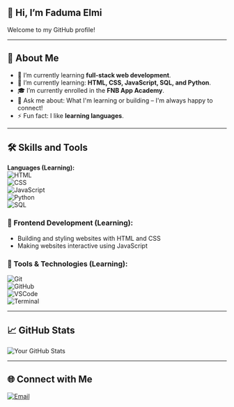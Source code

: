 ## 👋 Hi, I’m Faduma Elmi
Welcome to my GitHub profile!

---

## 🚀 About Me  
- 🔭 I’m currently learning **full-stack web development**.
- 🌱 I’m currently learning: **HTML, CSS, JavaScript, SQL, and Python**.
- 🎓 I’m currently enrolled in the **FNB App Academy**.
- 💬 Ask me about: What I'm learning or building – I'm always happy to connect!
- ⚡ Fun fact: I like **learning languages**.

---

## 🛠️ Skills and Tools

**Languages (Learning):**          
![HTML](https://img.shields.io/badge/HTML5-E34F26?style=for-the-badge&logo=html5&logoColor=white)           
![CSS](https://img.shields.io/badge/CSS3-1572B6?style=for-the-badge&logo=css3&logoColor=white)             
![JavaScript](https://img.shields.io/badge/JavaScript-F7DF1E?style=for-the-badge&logo=javascript&logoColor=black)        
![Python](https://img.shields.io/badge/Python-3776AB?style=for-the-badge&logo=python&logoColor=white)         
![SQL](https://img.shields.io/badge/SQL-4479A1?style=for-the-badge&logo=postgresql&logoColor=white)        

### 🎨 Frontend Development (Learning):
- Building and styling websites with HTML and CSS  
- Making websites interactive using JavaScript

### 🧰 Tools & Technologies (Learning):
![Git](https://img.shields.io/badge/Git-F05032?style=for-the-badge&logo=git&logoColor=white)        
![GitHub](https://img.shields.io/badge/GitHub-181717?style=for-the-badge&logo=github&logoColor=white)        
![VSCode](https://img.shields.io/badge/VS_Code-007ACC?style=for-the-badge&logo=visual-studio-code&logoColor=white)       
![Terminal](https://img.shields.io/badge/Terminal-000000?style=for-the-badge&logo=windows-terminal&logoColor=white)       

---

## 📈 GitHub Stats  
![Your GitHub Stats](https://github-readme-stats.vercel.app/api?username=your-github-username&show_icons=true&theme=radical)

---

## 🌐 Connect with Me   
[![Email](https://img.shields.io/badge/Email-D14836?style=for-the-badge&logo=gmail&logoColor=white)](mailto:elmif6@gmail.com)       
